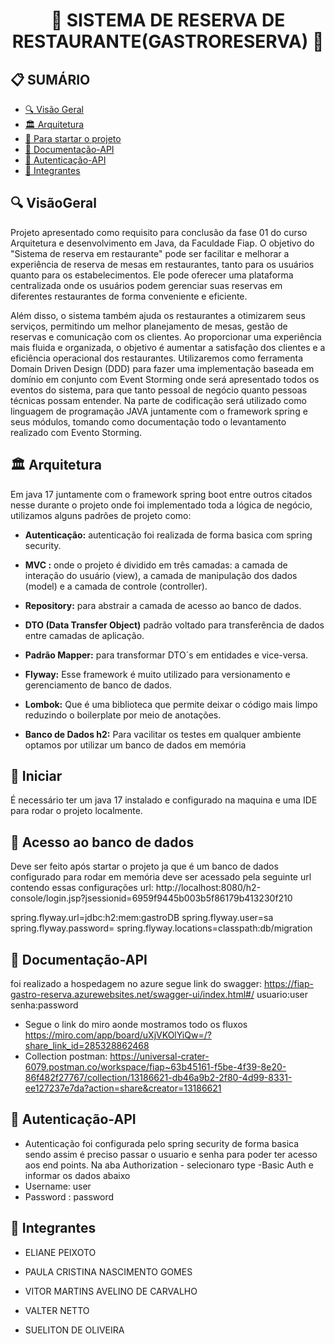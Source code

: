 <h1 align="center">🌟 SISTEMA DE RESERVA DE RESTAURANTE(GASTRORESERVA)  🌟</h1>

<h2>📋 SUMÁRIO</h2>

- [🔍 Visão Geral](#-VisãoGeral)
- [🏛️ Arquitetura ](#-Arquitetura )
- [🚀 Para startar o projeto](#-Iniciar)
- [📖 Documentação-API](#-Documentação-API)
- [📖 Autenticação-API](#-Autenticação-API)
- [🤝 Integrantes](#-Integrantes)

## 🔍 VisãoGeral
<p>
Projeto apresentado como requisito para conclusão da fase 01 do curso Arquitetura e desenvolvimento em Java, da Faculdade Fiap. 
O objetivo do "Sistema de reserva em restaurante" pode ser facilitar e melhorar a experiência de reserva de mesas em restaurantes, tanto para os usuários quanto para os estabelecimentos. Ele pode oferecer uma plataforma centralizada onde os usuários podem gerenciar suas reservas em diferentes restaurantes de forma conveniente e eficiente. 

Além disso, o sistema também ajuda os restaurantes a otimizarem seus serviços, permitindo um melhor planejamento de mesas, gestão de reservas e comunicação com os clientes. Ao proporcionar uma experiência mais fluida e organizada, o objetivo é aumentar a satisfação dos clientes e a eficiência operacional dos restaurantes.
Utilizaremos como ferramenta Domain Driven Design (DDD) para fazer uma implementação baseada em domínio em conjunto com Event Storming onde será apresentado todos os eventos do sistema, para que tanto pessoal de negócio quanto pessoas técnicas possam entender.
Na parte de codificação será utilizado como linguagem de programação JAVA juntamente com o framework spring e seus módulos, tomando como documentação todo o levantamento realizado com Evento Storming.
</p>

## 🏛️ Arquitetura

Em java 17 juntamente com o framework  spring boot entre outros citados nesse durante o projeto onde foi implementado toda a lógica de negócio, utilizamos alguns padrões de projeto como:


- **Autenticação:** autenticação foi realizada de forma basica com spring security.

- **MVC :** onde o projeto é dividido em três camadas: a camada de interação do usuário (view), a camada de manipulação dos dados (model) e a camada de controle (controller).

- **Repository:** para abstrair a camada de acesso ao banco de dados.

- **DTO (Data Transfer Object)** padrão voltado para transferência de dados entre camadas de aplicação.

- **Padrão Mapper:** para transformar DTO´s em entidades e vice-versa.
- **Flyway:** Esse framework é muito utilizado para versionamento e gerenciamento de banco de dados.
- **Lombok:** Que é uma biblioteca que permite deixar o código mais limpo reduzindo o boilerplate por meio de anotações.
- **Banco de Dados h2:** Para vacilitar os testes em qualquer ambiente optamos por utilizar um banco de dados em memória

## 🚀 Iniciar

É necessário ter um java 17 instalado e configurado na maquina e uma IDE para rodar o projeto localmente.

<h2>📖 Acesso ao banco de dados</h2>
Deve ser feito após startar o projeto ja que é um banco de dados configurado para rodar em memória deve ser acessado pela seguinte url contendo essas configurações 
url: http://localhost:8080/h2-console/login.jsp?jsessionid=6959f9445b003b5f86179b413230f210

spring.flyway.url=jdbc:h2:mem:gastroDB
spring.flyway.user=sa
spring.flyway.password=
spring.flyway.locations=classpath:db/migration

## 📖 Documentação-API

foi realizado a hospedagem no azure segue link do swagger:
https://fiap-gastro-reserva.azurewebsites.net/swagger-ui/index.html#/
usuario:user
senha:password


- Segue o link do miro aonde mostramos todo os fluxos
https://miro.com/app/board/uXjVKOlYiQw=/?share_link_id=285328862468
- Collection postman: https://universal-crater-6079.postman.co/workspace/fiap~63b45161-f5be-4f39-8e20-86f482f27767/collection/13186621-db46a9b2-2f80-4d99-8331-ee127237e7da?action=share&creator=13186621

## 📖 Autenticação-API
- Autenticação foi configurada pelo spring security de forma basica sendo assim é preciso passar o usuario e senha para poder ter acesso aos end points.
Na aba Authorization - selecionaro type -Basic Auth e informar os dados abaixo
- Username: user
- Password : password


## 🤝 Integrantes

- ELIANE PEIXOTO 

- PAULA CRISTINA NASCIMENTO GOMES 

- VITOR MARTINS AVELINO DE CARVALHO

- VALTER NETTO

- SUELITON DE OLIVEIRA 
